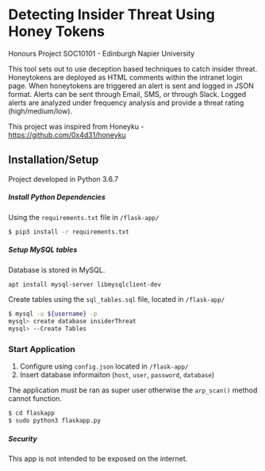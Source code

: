 # Detecting Insider Threat Using Honey Tokens
Honours Project SOC10101 - Edinburgh Napier University 

This tool sets out to use deception based techniques to catch insider threat. Honeytokens are deployed as HTML comments within the intranet login page. When honeytokens are triggered an alert is sent and logged in JSON format. Alerts can be sent through Email, SMS, or through Slack. Logged alerts are analyzed under frequency analysis and provide a threat rating (high/medium/low). 

This project was inspired from Honeyku - https://github.com/0x4d31/honeyku



## Installation/Setup

Project developed in Python 3.6.7

##### Install Python Dependencies

Using the `requirements.txt` file in `/flask-app/`

```sh
$ pip3 install -r requirements.txt
```

##### Setup MySQL tables
Database is stored in MySQL. 
```sh
apt install mysql-server libmysqlclient-dev
```

Create tables using the `sql_tables.sql` file, located in `/flask-app/`
```sh
$ mysql -u ${username} -p
mysql> create database insiderThreat
mysql> --Create Tables
```


### Start Application

1. Configure using `config.json` located in `/flask-app/`
2. Insert database informaiton (`host`, `user`, `password`, `database`)

The application must be ran as super user otherwise the `arp_scan()` method cannot function. 
```sh
$ cd flaskapp
$ sudo python3 flaskapp.py
```

##### Security

This app is not intended to be exposed on the internet.

